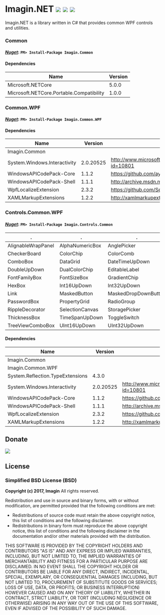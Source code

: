 # Imagin.NET ![](https://img.shields.io/badge/style-4.0-blue.svg?style=flat&label=version) ![](https://img.shields.io/badge/style-Stable-green.svg?style=flat&label=build) ![](https://img.shields.io/badge/style-4.6.1-red.svg?style=flat&label=.NET)
Imagin.NET is a library written in C# that provides common WPF controls and utilities.

### Common

#### *[Nuget](https://www.nuget.org/packages/Imagin.Common/)*: `PM> Install-Package Imagin.Common`
#### Dependencies
  Name  |  Version  |
--------|-----------|
Microsoft.NETCore | 5.0.0 |
Microsoft.NETCore.Portable.Compatibility | 1.0.0 |

### Common.WPF
#### *[Nuget](https://www.nuget.org/packages/Imagin.Common.WPF/)*: `PM> Install-Package Imagin.Common.WPF`
#### Dependencies
  Name  |  Version  |  Url  |
--------|-----------|-------|
Imagin.Common | | |
System.Windows.Interactivity | 2.0.20525 | http://www.microsoft.com/en-us/download/details.aspx?id=10801 |
WindowsAPICodePack-Core | 1.1.2 | https://github.com/aybe/Windows-API-Code-Pack-1.1 |
WindowsAPICodePack-Shell | 1.1.1 | http://archive.msdn.microsoft.com/WindowsAPICodePack |
WpfLocalizeExtension | 2.3.2 | https://github.com/SeriousM/WPFLocalizationExtension/ |
XAMLMarkupExtensions | 1.2.2 | http://xamlmarkupextensions.codeplex.com/ |

### Controls.Common.WPF
#### *[Nuget](https://www.nuget.org/packages/Imagin.Controls.Common/)*: `PM> Install-Package Imagin.Controls.Common`
  .  |  .  |  .  |  .  |  .  |
-----|-----|-----|-----|-----|
AlignableWrapPanel | AlphaNumericBox | AnglePicker | BasicWindow | ByteUpDown |
CheckerBoard | ColorChip | ColorComb | ColorDialog | ColorPicker |
ComboBox | DataGrid | DateTimeUpDown | DecimalUpDown | DirectionPad |
DoubleUpDown | DualColorChip | EditableLabel | FileBox | FlagCheckView |
FontFamilyBox | FontSizeBox | GradientChip | GradientDialog | GradientPicker |
HexBox | Int16UpDown | Int32UpDown | Int64UpDown | Line |
Link | MaskedButton | MaskedDropDownButton | MaskedImage | MaskedToggleButton |
PasswordBox | PropertyGrid | RadioGroup | RegexBox | ResourceDictionaryEditor |
RippleDecorator | SelectionCanvas | StoragePicker | TabbedTree | TextBox |
ThicknessBox | TimeSpanUpDown | ToggleSwitch | TokenView | TreeView |
TreeViewComboBox | UInt16UpDown | UInt32UpDown | UInt64UpDown |
#### Dependencies
  Name  |  Version  |  Url  |
--------|-----------|-------|
Imagin.Common | | |
Imagin.Common.WPF | | |
System.Reflection.TypeExtensions | 4.3.0 | |
System.Windows.Interactivity | 2.0.20525 | http://www.microsoft.com/en-us/download/details.aspx?id=10801 |
WindowsAPICodePack-Core | 1.1.2 | https://github.com/aybe/Windows-API-Code-Pack-1.1 |
WindowsAPICodePack-Shell | 1.1.1 | http://archive.msdn.microsoft.com/WindowsAPICodePack |
WpfLocalizeExtension | 2.3.2 | https://github.com/SeriousM/WPFLocalizationExtension/ |
XAMLMarkupExtensions | 1.2.2 | http://xamlmarkupextensions.codeplex.com/ |

## Donate

[![](https://www.paypalobjects.com/en_US/i/btn/btn_donateCC_LG.gif)](https://www.paypal.com/cgi-bin/webscr?cmd=_s-xclick&hosted_button_id=AJJG6PWLBYQNG)

## License
### Simplified BSD License (BSD)
**Copyright (c) 2017, Imagin**
All rights reserved.

Redistribution and use in source and binary forms, with or without modification, are permitted provided that the following conditions are met:

* Redistributions of source code must retain the above copyright notice, this list of conditions and the following disclaimer.
* Redistributions in binary form must reproduce the above copyright notice, this list of conditions and the following disclaimer in the documentation and/or other materials provided with the distribution.

THIS SOFTWARE IS PROVIDED BY THE COPYRIGHT HOLDERS AND CONTRIBUTORS "AS IS" AND ANY EXPRESS OR IMPLIED WARRANTIES, INCLUDING, BUT NOT LIMITED TO, THE IMPLIED WARRANTIES OF MERCHANTABILITY AND FITNESS FOR A PARTICULAR PURPOSE ARE DISCLAIMED. IN NO EVENT SHALL THE COPYRIGHT HOLDER OR CONTRIBUTORS BE LIABLE FOR ANY DIRECT, INDIRECT, INCIDENTAL, SPECIAL, EXEMPLARY, OR CONSEQUENTIAL DAMAGES (INCLUDING, BUT NOT LIMITED TO, PROCUREMENT OF SUBSTITUTE GOODS OR SERVICES; LOSS OF USE, DATA, OR PROFITS; OR BUSINESS INTERRUPTION) HOWEVER CAUSED AND ON ANY THEORY OF LIABILITY, WHETHER IN CONTRACT, STRICT LIABILITY, OR TORT (INCLUDING NEGLIGENCE OR OTHERWISE) ARISING IN ANY WAY OUT OF THE USE OF THIS SOFTWARE, EVEN IF ADVISED OF THE POSSIBILITY OF SUCH DAMAGE.
